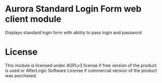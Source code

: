 # Aurora Standard Login Form web client module 
Displays standard login form with ability to pass login and password

# License
This module is licensed under AGPLv3 license if free version of the product is used or AfterLogic Software License if commercial version of the product was purchased.